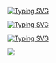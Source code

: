[![Typing SVG](https://readme-typing-svg.herokuapp.com?color=%2336BCF7&lines=Hi+there+I'm+Anastasia)](https://git.io/typing-svg)

[![Typing SVG](https://readme-typing-svg.herokuapp.com?color=%2336BCF7&lines=QA+Automation+Engineer)](https://git.io/typing-svg)

[![Typing SVG](https://readme-typing-svg.herokuapp.com?color=%2336BCF7&lines=Python+Developer)](https://git.io/typing-svg)

<!--- <p class="aligncenter">
    <img alt="Neon" src="https://drive.google.com/uc?export=download&amp;id=1gWw5rNMNYMrpw93YHjC11Ot-lDV75yFG">
</p> -->

![](https://komarev.com/ghpvc/?username=GeekNekoS&color=orange)

<!--- nothing changed -->
